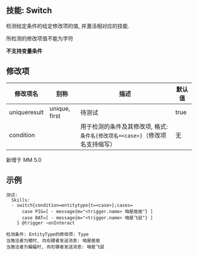 技能: Switch
--------------------------

检测给定条件的给定修改项的值, 并激活相对应的技能.  

所检测的修改项值不能为字符

**不支持变量条件**

修改项
----------

| 修改项名 | 别称    | 描述                                                                                                    | 默认值 |
|-----------|------------|----------------------------------------------------------------------------------------------------------------|---------------|
| uniqueresult | unique, first | 待测试 | true |
| condition | | 用于检测的条件及其修改项, 格式: `条件名{修改项名=<case>}`（修改项名支持缩写） | 无 |

新增于 MM 5.0

示例
----

```
测试:
  Skills:
  - switch{condition=entitytype{t=<case>};cases=
      case PIG=[ - message{m="<trigger.name> 咱是居居"} ]
      case BAT=[ - message{m="<trigger.name> 咱是飞鼠"} ]
    } @trigger ~onInteract

检测条件: EntityType的修改项: Type
当施法者为猪时, 向右键者发送消息: 咱是居居  
当施法者为蝙蝠时, 向右键者发送消息: 咱是飞鼠  
```